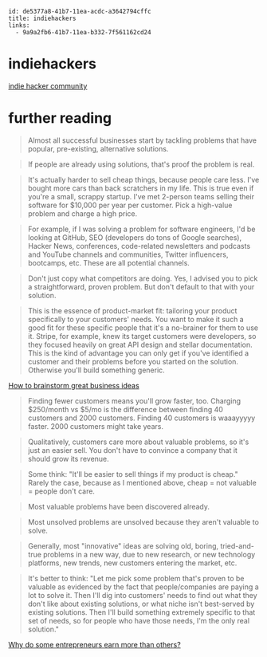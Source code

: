```
id: de5377a8-41b7-11ea-acdc-a3642794cffc
title: indiehackers
links:
  - 9a9a2fb6-41b7-11ea-b332-7f561162cd24
```

# indiehackers

[indie hacker community][1]

# further reading

>  Almost all successful businesses start by tackling problems that have popular, pre-existing, alternative solutions.

> If people are already using solutions, that's proof the problem is real.

> It's actually harder to sell cheap things, because people care less. I've bought more cars than back scratchers in my life. This is true even if you're a small, scrappy startup. I've met 2-person teams selling their software for $10,000 per year per customer. Pick a high-value problem and charge a high price.

> For example, if I was solving a problem for software engineers, I'd be looking at GitHub, SEO (developers do tons of Google searches), Hacker News, conferences, code-related newsletters and podcasts and YouTube channels and communities, Twitter influencers, bootcamps, etc. These are all potential channels.

> Don't just copy what competitors are doing. Yes, I advised you to pick a straightforward, proven problem. But don't default to that with your solution.

> This is the essence of product-market fit: tailoring your product specifically to your customers' needs. You want to make it such a good fit for these specific people that it's a no-brainer for them to use it. Stripe, for example, knew its target customers were developers, so they focused heavily on great API design and stellar documentation. This is the kind of advantage you can only get if you've identified a customer and their problems before you started on the solution. Otherwise you'll build something generic.

[How to brainstorm great business ideas][2]

> Finding fewer customers means you'll grow faster, too. Charging $250/month vs $5/mo is the difference between finding 40 customers and 2000 customers. Finding 40 customers is waaayyyyy faster. 2000 customers might take years.

> Qualitatively, customers care more about valuable problems, so it's just an easier sell. You don't have to convince a company that it should grow its revenue.

> Some think: "It'll be easier to sell things if my product is cheap." Rarely the case, because as I mentioned above, cheap = not valuable = people don't care.

> Most valuable problems have been discovered already.

> Most unsolved problems are unsolved because they aren't valuable to solve.

> Generally, most "innovative" ideas are solving old, boring, tried-and-true problems in a new way, due to new research, or new technology platforms, new trends, new customers entering the market, etc.

> It's better to think: "Let me pick some problem that's proven to be valuable as evidenced by the fact that people/companies are paying a lot to solve it. Then I'll dig into customers' needs to find out what they don't like about existing solutions, or what niche isn't best-served by existing solutions. Then I'll build something extremely specific to that set of needs, so for people who have those needs, I'm the only real solution."

[Why do some entrepreneurs earn more than others?][3]

[1]: https://www.indiehackers.com
[2]: https://www.indiehackers.com/post/how-to-brainstorm-great-business-ideas-ab51c3d51c
[3]: https://www.indiehackers.com/post/why-do-some-entrepreneurs-earn-more-than-others-dc81985afd?commentId=-M0t2SddC3EwBGMmLGAO
